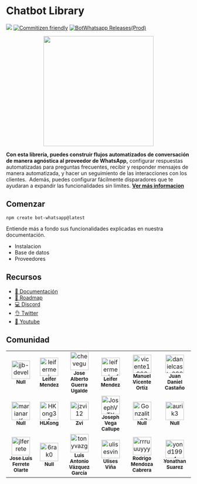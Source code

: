 # Chatbot Library
![](https://img.shields.io/npm/v/@bot-whatsapp/bot?color=%2300c200&label=%40bot-whatsapp)
[![Commitizen friendly](https://img.shields.io/badge/commitizen-friendly-brightgreen.svg)](http://commitizen.github.io/cz-cli/)
[![BotWhatsapp Releases(Prod)](https://github.com/codigoencasa/bot-whatsapp/actions/workflows/releases.yml/badge.svg)](https://github.com/codigoencasa/bot-whatsapp/actions/workflows/releases.yml)


<p align="center">
  <img width="300" src="https://i.imgur.com/Oauef6t.png">
</p>


**Con esta librería, puedes construir flujos automatizados de conversación de manera agnóstica al proveedor de WhatsApp,** configurar respuestas automatizadas para preguntas frecuentes, recibir y responder mensajes de manera automatizada, y hacer un seguimiento de las interacciones con los clientes.  Además, puedes configurar fácilmente disparadores que te ayudaran a expandir las funcionalidades sin límites. **[Ver más informacion](https://bot-whatsapp.netlify.app/)**

## Comenzar

```
npm create bot-whatsapp@latest
```

Entiende más a fondo sus funcionalidades explicadas en nuestra documentación.

- Instalacion
- Base de datos
- Proveedores

## Recursos
- [📄 Documentación](https://bot-whatsapp.netlify.app/)
- [🚀 Roadmap](https://github.com/orgs/codigoencasa/projects/1)
- [💻 Discord](https://link.codigoencasa.com/DISCORD)
- [👌 Twitter](https://twitter.com/leifermendez)
- [🎥 Youtube](https://www.youtube.com/watch?v=5lEMCeWEJ8o&list=PL_WGMLcL4jzWPhdhcUyhbFU6bC0oJd2BR)

## Comunidad
<!-- readme: collaborators,contributors -start -->
<table>
<tr>
    <td align="center">
        <a href="https://github.com/jjb-developer">
            <img src="https://avatars.githubusercontent.com/u/99305743?v=4" width="50;" alt="jjb-developer"/>
            <br />
            <sub><b>Null</b></sub>
        </a>
    </td>
    <td align="center">
        <a href="https://github.com/leifermendez">
            <img src="https://avatars.githubusercontent.com/u/15802366?v=4" width="50;" alt="leifermendez"/>
            <br />
            <sub><b>Leifer Mendez</b></sub>
        </a>
    </td>
    <td align="center">
        <a href="https://github.com/cheveguerra">
            <img src="https://avatars.githubusercontent.com/u/5891114?v=4" width="50;" alt="cheveguerra"/>
            <br />
            <sub><b>Jose Alberto Guerra Ugalde</b></sub>
        </a>
    </td>
    <td align="center">
        <a href="https://github.com/leifermendezfroged">
            <img src="https://avatars.githubusercontent.com/u/97020486?v=4" width="50;" alt="leifermendezfroged"/>
            <br />
            <sub><b>Leifer Mendez</b></sub>
        </a>
    </td>
    <td align="center">
        <a href="https://github.com/vicente1992">
            <img src="https://avatars.githubusercontent.com/u/57806030?v=4" width="50;" alt="vicente1992"/>
            <br />
            <sub><b>Manuel Vicente Ortiz</b></sub>
        </a>
    </td>
    <td align="center">
        <a href="https://github.com/danielcasta0398">
            <img src="https://avatars.githubusercontent.com/u/98791147?v=4" width="50;" alt="danielcasta0398"/>
            <br />
            <sub><b>Juan Daniel Castaño</b></sub>
        </a>
    </td></tr>
<tr>
    <td align="center">
        <a href="https://github.com/marianarolfo">
            <img src="https://avatars.githubusercontent.com/u/68322254?v=4" width="50;" alt="marianarolfo"/>
            <br />
            <sub><b>Null</b></sub>
        </a>
    </td>
    <td align="center">
        <a href="https://github.com/HKong31">
            <img src="https://avatars.githubusercontent.com/u/113340082?v=4" width="50;" alt="HKong31"/>
            <br />
            <sub><b>HLKong</b></sub>
        </a>
    </td>
    <td align="center">
        <a href="https://github.com/jzvi12">
            <img src="https://avatars.githubusercontent.com/u/10729787?v=4" width="50;" alt="jzvi12"/>
            <br />
            <sub><b>Zvi</b></sub>
        </a>
    </td>
    <td align="center">
        <a href="https://github.com/JosephVTX">
            <img src="https://avatars.githubusercontent.com/u/91026290?v=4" width="50;" alt="JosephVTX"/>
            <br />
            <sub><b>Joseph Vega Callupe</b></sub>
        </a>
    </td>
    <td align="center">
        <a href="https://github.com/Gonzalito87">
            <img src="https://avatars.githubusercontent.com/u/100331586?v=4" width="50;" alt="Gonzalito87"/>
            <br />
            <sub><b>Null</b></sub>
        </a>
    </td>
    <td align="center">
        <a href="https://github.com/aurik3">
            <img src="https://avatars.githubusercontent.com/u/37228512?v=4" width="50;" alt="aurik3"/>
            <br />
            <sub><b>Null</b></sub>
        </a>
    </td></tr>
<tr>
    <td align="center">
        <a href="https://github.com/jlferrete">
            <img src="https://avatars.githubusercontent.com/u/36698913?v=4" width="50;" alt="jlferrete"/>
            <br />
            <sub><b>Jose Luis Ferrete Olarte</b></sub>
        </a>
    </td>
    <td align="center">
        <a href="https://github.com/6rak0">
            <img src="https://avatars.githubusercontent.com/u/12260031?v=4" width="50;" alt="6rak0"/>
            <br />
            <sub><b>Null</b></sub>
        </a>
    </td>
    <td align="center">
        <a href="https://github.com/tonyvazgar">
            <img src="https://avatars.githubusercontent.com/u/21047090?v=4" width="50;" alt="tonyvazgar"/>
            <br />
            <sub><b>Luis Antonio Vázquez García</b></sub>
        </a>
    </td>
    <td align="center">
        <a href="https://github.com/ulisesvina">
            <img src="https://avatars.githubusercontent.com/u/20508563?v=4" width="50;" alt="ulisesvina"/>
            <br />
            <sub><b>Ulises Viña</b></sub>
        </a>
    </td>
    <td align="center">
        <a href="https://github.com/rrruuuyyy">
            <img src="https://avatars.githubusercontent.com/u/33061671?v=4" width="50;" alt="rrruuuyyy"/>
            <br />
            <sub><b>Rodrigo Mendoza Cabrera</b></sub>
        </a>
    </td>
    <td align="center">
        <a href="https://github.com/yond1994">
            <img src="https://avatars.githubusercontent.com/u/47557263?v=4" width="50;" alt="yond1994"/>
            <br />
            <sub><b>Yonathan Suarez</b></sub>
        </a>
    </td></tr>
</table>
<!-- readme: collaborators,contributors -end -->


